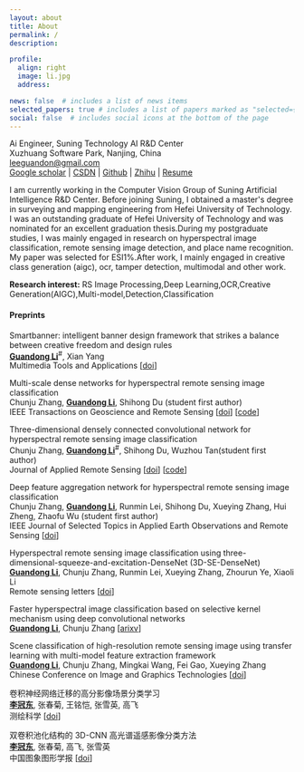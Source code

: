 ```yaml
---
layout: about
title: About
permalink: /
description: 

profile:
  align: right
  image: li.jpg
  address: 

news: false  # includes a list of news items
selected_papers: true # includes a list of papers marked as "selected={true}"
social: false  # includes social icons at the bottom of the page
---
```


Ai Engineer, Suning Technology AI R&D Center <br>
Xuzhuang Software Park, Nanjing, China<br>
leeguandon@gmail.com<br>
[Google scholar](https://scholar.google.com/citations?user=on_b6MMAAAAJ) | [CSDN](https://blog.csdn.net/u012193416) | [Github](https://github.com/leeguandong) | [Zhihu](https://www.zhihu.com/people/li-xin-52-81) | [Resume]() 

I am currently working in the Computer Vision Group of Suning Artificial Intelligence R&D Center. Before joining Suning, I obtained a master's degree in surveying and mapping engineering from Hefei University of Technology. I was an outstanding graduate of Hefei University of Technology and was nominated for an excellent graduation thesis.During my postgraduate studies, I was mainly engaged in research on hyperspectral image classification, remote sensing image detection, and place name recognition. My paper was selected for ESI1%.After work, I mainly engaged in creative class generation (aigc), ocr, tamper detection, multimodal and other work.


**Research interest:** RS Image Processing,Deep Learning,OCR,Creative Generation(AIGC),Multi-model,Detection,Classification


#### Preprints

Smartbanner: intelligent banner design framework that strikes a balance between creative freedom and design rules   
**<u>Guandong Li</u>**<sup>#</sup>, Xian Yang    
Multimedia Tools and Applications [[doi](https://rdcu.be/c0iMt)]    

Multi-scale dense networks for hyperspectral remote sensing image classification    
Chunju Zhang, **<u>Guandong Li</u>**, Shihong Du (student first author)    
IEEE Transactions on Geoscience and Remote Sensing [[doi](https://ieeexplore.ieee.org/document/8784389)] [[code](https://github.com/leeguandong/Multi-Scale-Dense-Networks-for-Hyperspectral-Remote-Sensing-Image-Classification)]

Three-dimensional densely connected convolutional network for hyperspectral remote sensing image classification   
Chunju Zhang, **<u>Guandong Li</u>**<sup>#</sup>, Shihong Du, Wuzhou Tan(student first author)    
Journal of Applied Remote Sensing [[doi](https://doi.org/10.1117/1.JRS.13.016519)] [[code](https://github.com/leeguandong/3D-DenseNet-for-HSI)]     

Deep feature aggregation network for hyperspectral remote sensing image classification     
Chunju Zhang, **<u>Guandong Li</u>**, Runmin Lei, Shihong Du, Xueying Zhang, Hui Zheng, Zhaofu Wu (student first author)     
IEEE Journal of Selected Topics in Applied Earth Observations and Remote Sensing [[doi](https://ieeexplore.ieee.org/document/9184224)]     

Hyperspectral remote sensing image classification using three-dimensional-squeeze-and-excitation-DenseNet (3D-SE-DenseNet)  
**<u>Guandong Li</u>**, Chunju Zhang, Runmin Lei, Xueying Zhang, Zhourun Ye, Xiaoli Li     
Remote sensing letters  [[doi](https://ieeexplore.ieee.org/document/9514617)]    

Faster hyperspectral image classification based on selective kernel mechanism using deep convolutional networks     
**<u>Guandong Li</u>**, Chunju Zhang   [[arixv](https://arxiv.org/abs/2202.06458)]    

Scene classification of high-resolution remote sensing image using transfer learning with multi-model feature extraction framework   
**<u>Guandong Li</u>**, Chunju Zhang, Mingkai Wang, Fei Gao, Xueying Zhang     
Chinese Conference on Image and Graphics Technologies [[doi](https://link.springer.com/chapter/10.1007/978-981-13-1702-6_24)]  

卷积神经网络迁移的高分影像场景分类学习     
**<u>李冠东</u>**, 张春菊, 王铭恺, 张雪英, 高飞   
测绘科学 [[doi](https://www.cnki.com.cn/Article/CJFDTOTAL-CHKD201904021.htm)]     

双卷积池化结构的 3D-CNN 高光谱遥感影像分类方法    
**<u>李冠东</u>**, 张春菊, 高飞, 张雪英     
中国图象图形学报 [[doi](http://www.cjig.cn/jig/ch/reader/view_abstract.aspx?file_no=20190414&flag=1)]    

  



 



